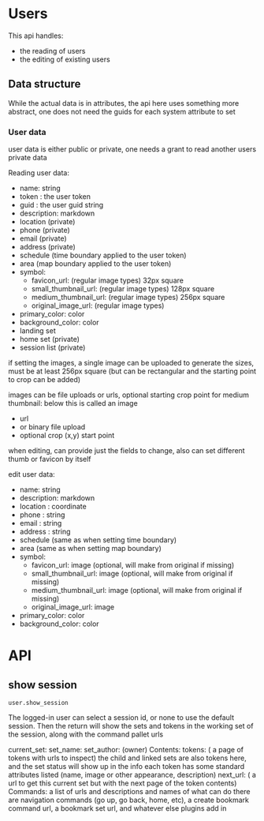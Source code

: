 # Users

This api handles:
* the reading of users
* the editing of existing users




## Data structure

While the actual data is in attributes, the api here uses something more abstract, one does not need the guids for each system attribute to set

### User data

user data is either public or private, one needs a grant to read another users private data

Reading user data:

* name: string
* token : the user token
* guid : the user guid string
* description: markdown
* location (private)
* phone (private)
* email (private)
* address (private)
* schedule (time boundary applied to the user token)
* area (map boundary applied to the user token)
* symbol:
    * favicon_url:   (regular image types) 32px square
    * small_thumbnail_url:  (regular image types) 128px square
    * medium_thumbnail_url:  (regular image types) 256px square
    * original_image_url:   (regular image types)
* primary_color: color
* background_color: color
* landing set 
* home set (private)
* session list  (private)



if setting the images, a single image can be uploaded to generate the sizes, must be at least 256px square
(but can be rectangular and the starting point to crop can be added)

images can be file uploads or urls, optional starting crop point for medium thumbnail: below this is called an image
* url
* or binary file upload
* optional crop (x,y) start point

when editing, can provide just the fields to change, also can set different thumb or favicon by itself

edit user data:

* name: string
* description: markdown
* location : coordinate
* phone : string
* email : string
* address : string
* schedule (same as when setting time boundary)
* area (same as when setting map boundary)
* symbol:
    * favicon_url:   image (optional, will make from original if missing)
    * small_thumbnail_url:  image (optional, will make from original if missing)
    * medium_thumbnail_url:  image (optional, will make from original if missing)
    * original_image_url:   image
* primary_color: color
* background_color: color



# API

## show session
    user.show_session

The logged-in user can select a session id, or none to use the default session.
Then the return will show the sets and tokens in the working set of the session, along with the command pallet urls

current_set:
  set_name: 
  set_author: (owner)
Contents:
   tokens: ( a page of tokens with urls to inspect) the child and linked sets are also tokens here, and the set status will show up in the info
            each token has some standard attributes listed (name, image or other appearance, description)
   next_url: ( a url to get this current set but with the next page of the token contents) 
Commands:
   a list of urls and descriptions and names of what can do
    there are navigation commands (go up, go back, home, etc), a create bookmark command url, a bookmark set url, and whatever else plugins add in




